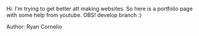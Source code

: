 Hi. I'm trying to get better att making websites. So here is a portfolio page with some help from youtube.
OBS! develop branch :)

Author: Ryan Cornelio
